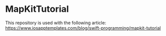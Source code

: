 # MapKitTutorial
This repository is used with the following article: https://www.iosapptemplates.com/blog/swift-programming/mapkit-tutorial
